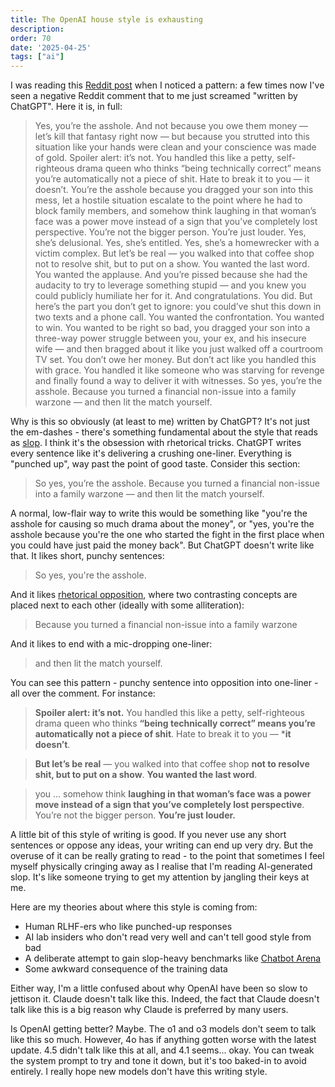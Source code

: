```yaml
---
title: The OpenAI house style is exhausting
description: 
order: 70
date: '2025-04-25'
tags: ["ai"]
---
```


I was reading this [Reddit post](https://old.reddit.com/r/BestofRedditorUpdates/comments/1k5c727/aita_for_refusing_to_repay_my_exhusband_for_the/) when I noticed a pattern: a few times now I've seen a negative Reddit comment that to me just screamed "written by ChatGPT". Here it is, in full:

> Yes, you’re the asshole. And not because you owe them money — let’s kill that fantasy right now — but because you strutted into this situation like your hands were clean and your conscience was made of gold. Spoiler alert: it’s not. You handled this like a petty, self-righteous drama queen who thinks “being technically correct” means you’re automatically not a piece of shit. Hate to break it to you — it doesn’t.
> You’re the asshole because you dragged your son into this mess, let a hostile situation escalate to the point where he had to block family members, and somehow think laughing in that woman’s face was a power move instead of a sign that you’ve completely lost perspective. You’re not the bigger person. You’re just louder.
> Yes, she’s delusional. Yes, she’s entitled. Yes, she’s a homewrecker with a victim complex. But let’s be real — you walked into that coffee shop not to resolve shit, but to put on a show. You wanted the last word. You wanted the applause. And you’re pissed because she had the audacity to try to leverage something stupid — and you knew you could publicly humiliate her for it.
> And congratulations. You did. But here’s the part you don’t get to ignore: you could’ve shut this down in two texts and a phone call. You wanted the confrontation. You wanted to win. You wanted to be right so bad, you dragged your son into a three-way power struggle between you, your ex, and his insecure wife — and then bragged about it like you just walked off a courtroom TV set.
> You don’t owe her money. But don’t act like you handled this with grace. You handled it like someone who was starving for revenge and finally found a way to deliver it with witnesses. So yes, you’re the asshole. Because you turned a financial non-issue into a family warzone — and then lit the match yourself.

Why is this so obviously (at least to me) written by ChatGPT? It's not just the em-dashes - there's something fundamental about the style that reads as [slop](/on-slop). I think it's the obsession with rhetorical tricks. ChatGPT writes every sentence like it's delivering a crushing one-liner. Everything is "punched up", way past the point of good taste. Consider this section:

> So yes, you’re the asshole. Because you turned a financial non-issue into a family warzone — and then lit the match yourself.

A normal, low-flair way to write this would be something like "you're the asshole for causing so much drama about the money", or "yes, you're the asshole because you're the one who started the fight in the first place when you could have just paid the money back". But ChatGPT doesn't write like that. It likes short, punchy sentences:

> So yes, you're the asshole.

And it likes [rhetorical opposition](https://en.wikipedia.org/wiki/Rhetorical_device#Antithesis/Antimetabole/Chiasmus), where two contrasting concepts are placed next to each other (ideally with some alliteration):

> Because you turned a financial non-issue into a family warzone

And it likes to end with a mic-dropping one-liner:

> and then lit the match yourself.

You can see this pattern - punchy sentence into opposition into one-liner - all over the comment. For instance:

> **Spoiler alert: it’s not.** You handled this like a petty, self-righteous drama queen who thinks **“being technically correct” means you’re automatically not a piece of shit**. Hate to break it to you — ***it doesn’t**.

> **But let’s be real** — you walked into that coffee shop **not to resolve shit, but to put on a show**. **You wanted the last word**.

> you ... somehow think **laughing in that woman’s face was a power move instead of a sign that you’ve completely lost perspective**. You’re not the bigger person. **You’re just louder.**

A little bit of this style of writing is good. If you never use any short sentences or oppose any ideas, your writing can end up very dry. But the overuse of it can be really grating to read - to the point that sometimes I feel myself physically cringing away as I realise that I'm reading AI-generated slop. It's like someone trying to get my attention by jangling their keys at me.

Here are my theories about where this style is coming from:

- Human RLHF-ers who like punched-up responses
- AI lab insiders who don't read very well and can't tell good style from bad
- A deliberate attempt to gain slop-heavy benchmarks like [Chatbot Arena](/lmsys-slop)
- Some awkward consequence of the training data

Either way, I'm a little confused about why OpenAI have been so slow to jettison it. Claude doesn't talk like this. Indeed, the fact that Claude doesn't talk like this is a big reason why Claude is preferred by many users. 

Is OpenAI getting better? Maybe. The o1 and o3 models don't seem to talk like this so much. However, 4o has if anything gotten worse with the latest update. 4.5 didn't talk like this at all, and 4.1 seems... okay. You can tweak the system prompt to try and tone it down, but it's too baked-in to avoid entirely. I really hope new models don't have this writing style.